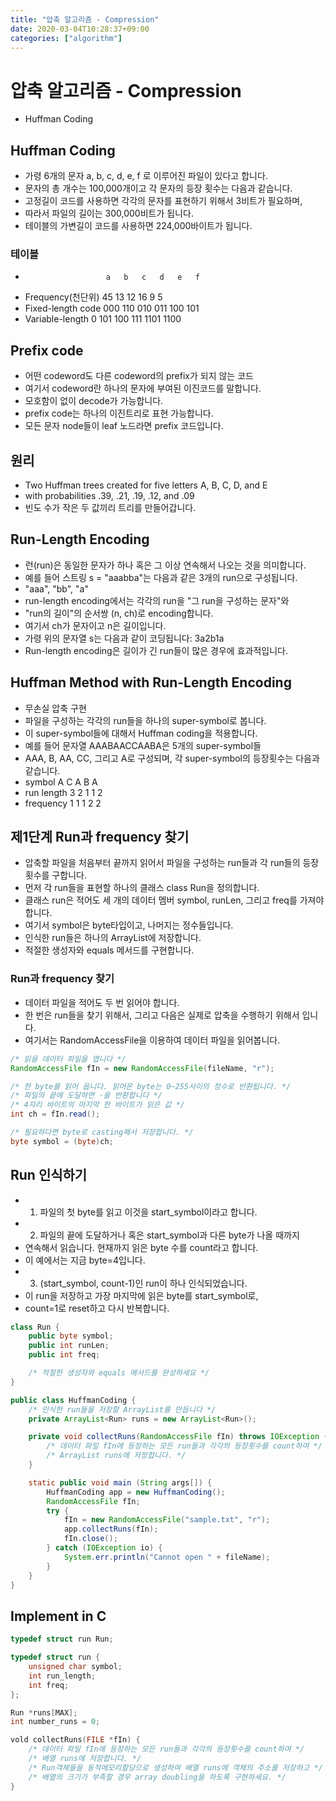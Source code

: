 ```yaml
---
title: "압축 알고리즘 - Compression"
date: 2020-03-04T10:28:37+09:00
categories: ["algorithm"]
---
```


# 압축 알고리즘 - Compression

- Huffman Coding

## Huffman Coding

- 가령 6개의 문자 a, b, c, d, e, f 로 이루어진 파일이 있다고 합니다.
- 문자의 총 개수는 100,000개이고 각 문자의 등장 횟수는 다음과 같습니다.
- 고정길이 코드를 사용하면 각각의 문자를 표현하기 위해서 3비트가 필요하며,
- 따라서 파일의 길이는 300,000비트가 됩니다.
- 테이블의 가변길이 코드를 사용하면 224,000바이트가 됩니다.

### 테이블

-                       a   b   c   d   e   f
- Frequency(천단위)     45  13  12  16  9   5
- Fixed-length code    000  110 010 011 100 101
- Variable-length       0   101 100 111 1101 1100

## Prefix code

- 어떤 codeword도 다른 codeword의 prefix가 되지 않는 코드
- 여기서 codeword란 하나의 문자에 부여된 이진코드를 말합니다.
- 모호함이 없이 decode가 가능합니다.
- prefix code는 하나의 이진트리로 표현 가능합니다.
- 모든 문자 node들이 leaf 노드라면 prefix 코드입니다.

## 원리

- Two Huffman trees created for five letters A, B, C, D, and E
- with probabilities .39, .21, .19, .12, and .09
- 빈도 수가 작은 두 값끼리 트리를 만들어갑니다.

## Run-Length Encoding

- 런(run)은 동일한 문자가 하나 혹은 그 이상 연속해서 나오는 것을 의미합니다.
- 예를 들어 스트링 s = "aaabba"는 다음과 같은 3개의 run으로 구성됩니다.
- "aaa", "bb", "a"
- run-length encoding에서는 각각의 run을 "그 run을 구성하는 문자"와
- "run의 길이"의 순서쌍 (n, ch)로 encoding합니다.
- 여기서 ch가 문자이고 n은 길이입니다.
- 가령 위의 문자열 s는 다음과 같이 코딩됩니다: 3a2b1a
- Run-length encoding은 길이가 긴 run들이 많은 경우에 효과적입니다.

## Huffman Method with Run-Length Encoding

- 무손실 압축 구현
- 파일을 구성하는 각각의 run들을 하나의 super-symbol로 봅니다.
- 이 super-symbol들에 대해서 Huffman coding을 적용합니다.
- 예를 들어 문자열 AAABAACCAABA은 5개의 super-symbol들
- AAA, B, AA, CC, 그리고 A로 구성되며, 각 super-symbol의 등장횟수는 다음과 같습니다.
- symbol        A   C   A   B   A
- run length    3   2   1   1   2
- frequency     1   1   1   2   2

## 제1단계 Run과 frequency 찾기

- 압축할 파일을 처음부터 끝까지 읽어서 파일을 구성하는 run들과 각 run들의 등장횟수를 구합니다.
- 먼저 각 run들을 표현할 하나의 클래스 class Run을 정의합니다.
- 클래스 run은 적어도 세 개의 데이터 멤버 symbol, runLen, 그리고 freq를 가져야 합니다.
- 여기서 symbol은 byte타입이고, 나머지는 정수들입니다.
- 인식한 run들은 하나의 ArrayList에 저장합니다.
- 적절한 생성자와 equals 메서드를 구현합니다.

### Run과 frequency 찾기

- 데이터 파일을 적어도 두 번 읽어야 합니다.
- 한 번은 run들을 찾기 위해서, 그리고 다음은 실제로 압축을 수행하기 위해서 입니다.
- 여기서는 RandomAccessFile을 이용하여 데이터 파일을 읽어봅니다.

```java
/* 읽을 데이터 파일을 엽니다 */
RandomAccessFile fIn = new RandomAccessFile(fileName, "r");

/* 한 byte를 읽어 옵니다. 읽어온 byte는 0~255사이의 정수로 반환됩니다. */
/* 파일의 끝에 도달하면 -을 반환합니다 */
/* 4자리 바이트의 마지막 한 바이트가 읽은 값 */
int ch = fIn.read();

/* 필요하다면 byte로 casting해서 저장합니다. */
byte symbol = (byte)ch;
```

## Run 인식하기

- 1. 파일의 첫 byte를 읽고 이것을 start_symbol이라고 합니다.
- 2. 파일의 끝에 도달하거나 혹은 start_symbol과 다른 byte가 나올 때까지
-    연속해서 읽습니다. 현재까지 읽은 byte 수를 count라고 합니다.
-    이 예에서는 지금 byte=4입니다.
- 3. (start_symbol, count-1)인 run이 하나 인식되었습니다.
-    이 run을 저장하고 가장 마지막에 읽은 byte를 start_symbol로,
-    count=1로 reset하고 다시 반복합니다.

```java
class Run {
    public byte symbol;
    public int runLen;
    public int freq;

    /* 적절한 생성자와 equals 메서드를 완성하세요 */
}
```

```java
public class HuffmanCoding {
    /* 인식한 run들을 저장할 ArrayList를 만듭니다 */
    private ArrayList<Run> runs = new ArrayList<Run>();

    private void collectRuns(RandomAccessFile fIn) throws IOException {
        /* 데이터 파일 fIn에 등장하는 모든 run들과 각각의 등장횟수를 count하여 */
        /* ArrayList runs에 저장합니다. */
    }

    static public void main (String args[]) {
        HuffmanCoding app = new HuffmanCoding();
        RandomAccessFile fIn;
        try {
            fIn = new RandomAccessFile("sample.txt", "r");
            app.collectRuns(fIn);
            fIn.close();
        } catch (IOException io) {
            System.err.println("Cannot open " + fileName);
        }
    }
}
```

## Implement in C

```c
typedef struct run Run;

typedef struct run {
    unsigned char symbol;
    int run_length;
    int freq;
};

Run *runs[MAX];
int number_runs = 0;

vold collectRuns(FILE *fIn) {
    /* 데이터 파일 fIn에 등장하는 모든 run들과 각각의 등장횟수를 count하여 */
    /* 배열 runs에 저장합니다. */
    /* Run객체들을 동적메모리할당으로 생성하여 배열 runs에 객체의 주소를 저장하고 */
    /* 배열의 크기가 부족할 경우 array doubling을 하도록 구현하세요. */
}
```
